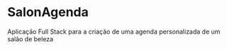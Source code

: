 # SalonAgenda
Aplicação Full Stack para a criação de uma agenda personalizada de um salão de beleza
